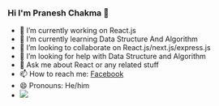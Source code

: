 ### Hi I'm Pranesh Chakma 👋

- 🔭 I’m currently working on  React.js
- 🌱 I’m currently learning  Data Structure And Algorithm
- 👯 I’m looking to collaborate on  React.js/next.js/express.js
- 🤔 I’m looking for help with  Data Structure and Algorithm
- 💬 Ask me about  React or any related stuff
- 📫 How to reach me: [Facebook](https://www.facebook.com/profile.php?id=100010448315616)
- 😄 Pronouns:  He/him
- <img src="https://github-readme-stats.vercel.app/api?username=pranesh12&theme=tokyonight&show_icons=true)">

